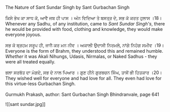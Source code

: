 The Nature of Sant Sundar Singh by Sant Gurbachan Singh⁣  
⁣  
ਕਿਸੇ ਭੇਖ ਕਾ ਸਾਧ ਕੋ, ਆਵੈ ਜਬ ਹੀ ਪਾਸ । ਅੰਨ ਵਿਦਿਆ ਤੇ ਬਸਤ੍ਰ ਦੇ, ਸਭ ਕੋ ਕਰਤ ਹੁਲਾਸ ।18।⁣  
Whenever any Sadhu, of any institution, came to *Sant Sundar Singh's*, there he would be provided with food, clothing and knowledge, they would make everyone joyous. ⁣  
⁣  
ਸਭ ਕੋ ਬ੍ਰਹਮ ਸਰੂਪ ਹੀ, ਜਾਨੈ ਕਰ ਮਨ ਨੀਵ । ਅਕਾਲੀ ਉਦਾਸੀ ਨਿਰਮਲੇ, ਨਾਂਗੇ ਨਿਹੰਗ ਸਮੀਵ ।19।⁣  
Everyone is the form of Brahm, they understood this and remained humble. *Whether* it was Akali Nihungs, Udasis, Nirmalas, or Naked Sadhus - they were all treated equally. ⁣  
⁣  
ਭਲਾ ਸਰਬੱਤ ਦਾ ਮੰਗਦੇ, ਸਭ ਦੇ ਨਾਲ ਪਿਆਰ । ਗੁਣ ਹੀਨੇ ਗੁਰਬਚਨ ਸਿੰਘ, ਤਾਸੋਂ ਭੀ ਹਿਤਕਾਰ ।20।⁣  
They wished well for everyone and had love for all. They even had love for this virtue-less Gurbachan Singh.⁣  
⁣  
Gurmukh Prakash, author: Sant Gurbachan Singh Bhindranvale, page 641

![[sant sundar.jpg]]
